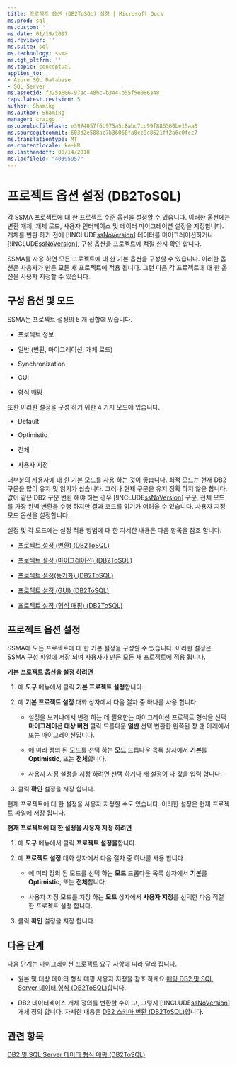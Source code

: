 ```yaml
---
title: 프로젝트 옵션 (DB2ToSQL) 설정 | Microsoft Docs
ms.prod: sql
ms.custom: ''
ms.date: 01/19/2017
ms.reviewer: ''
ms.suite: sql
ms.technology: ssma
ms.tgt_pltfrm: ''
ms.topic: conceptual
applies_to:
- Azure SQL Database
- SQL Server
ms.assetid: f325a606-97ac-48bc-b344-b55f5e086a48
caps.latest.revision: 5
author: Shamikg
ms.author: Shamikg
manager: craigg
ms.openlocfilehash: e3974057f6b975a5c8abc7cc99f886360be15aa8
ms.sourcegitcommit: 603d2e588ac7b36060fa0cc9c8621ff2a6c0fcc7
ms.translationtype: MT
ms.contentlocale: ko-KR
ms.lasthandoff: 08/14/2018
ms.locfileid: "40395957"
---
```

# <a name="setting-project-options-db2tosql"></a>프로젝트 옵션 설정 (DB2ToSQL)
각 SSMA 프로젝트에 대 한 프로젝트 수준 옵션을 설정할 수 있습니다. 이러한 옵션에는 변환 개체, 개체 로드, 사용자 인터페이스 및 데이터 마이그레이션 설정을 지정합니다. 개체를 변환 하기 전에 [!INCLUDE[ssNoVersion](../../includes/ssnoversion-md.md)] 데이터를 마이그레이션하거나 [!INCLUDE[ssNoVersion](../../includes/ssnoversion-md.md)], 구성 옵션을 프로젝트에 적절 한지 확인 합니다.  
  
SSMA를 사용 하면 모든 프로젝트에 대 한 기본 옵션을 구성할 수 있습니다. 이러한 옵션은 사용자가 만든 모든 새 프로젝트에 적용 됩니다. 그런 다음 각 프로젝트에 대 한 옵션을 사용자 지정할 수 있습니다.  
  
## <a name="configuration-options-and-modes"></a>구성 옵션 및 모드  
SSMA는 프로젝트 설정의 5 개 집합에 있습니다.  
  
-   프로젝트 정보  
  
-   일반 (변환, 마이그레이션, 개체 로드)  
  
-   Synchronization  
  
-   GUI  
  
-   형식 매핑  
  
또한 이러한 설정을 구성 하기 위한 4 가지 모드에 있습니다.  
  
-   Default  
  
-   Optimistic  
  
-   전체  
  
-   사용자 지정  
  
대부분의 사용자에 대 한 기본 모드를 사용 하는 것이 좋습니다. 최적 모드는 현재 DB2 구문을 많이 유지 및 읽기가 쉽습니다. 그러나 현재 구문을 유지 정확 하지 않을 합니다. 값이 같은 DB2 구문 변환 해야 하는 경우 [!INCLUDE[ssNoVersion](../../includes/ssnoversion-md.md)] 구문, 전체 모드를 가장 완벽 변환을 수행 하지만 결과 코드를 읽기가 어려울 수 있습니다. 사용자 지정 모드 옵션을 설정합니다.  
  
설정 및 각 모드에는 설정 적용 방법에 대 한 자세한 내용은 다음 항목을 참조 합니다.  
  
-   [프로젝트 설정 &#40;변환&#41; &#40;DB2ToSQL&#41;](../../ssma/db2/project-settings-conversion-db2tosql.md)  
  
-   [프로젝트 설정 &#40;마이그레이션&#41; &#40;DB2ToSQL&#41;](../../ssma/db2/project-settings-migration-db2tosql.md)  
  
-   [프로젝트 설정&#40;동기화&#41; &#40;DB2ToSQL&#41;](../../ssma/db2/project-settings-synchronization-db2tosql.md)  
  
-   [프로젝트 설정 &#40;GUI&#41; &#40;DB2ToSQL&#41;](../../ssma/db2/project-settings-gui-db2tosql.md)  
  
-   [프로젝트 설정 &#40;형식 매핑&#41; &#40;DB2ToSQL&#41;](../../ssma/db2/project-settings-type-mapping-db2tosql.md)  
  
## <a name="setting-project-options"></a>프로젝트 옵션 설정  
SSMA에 모든 프로젝트에 대 한 기본 설정을 구성할 수 있습니다. 이러한 설정은 SSMA 구성 파일에 저장 되며 사용자가 만든 모든 새 프로젝트에 적용 됩니다.  
  
**기본 프로젝트 옵션을 설정 하려면**  
  
1.  에 **도구** 메뉴에서 클릭 **기본 프로젝트 설정**합니다.  
  
2.  에 **기본 프로젝트 설정** 대화 상자에서 다음 절차 중 하나를 사용 합니다.  
  
    -   설정을 보거나에서 변경 하는 데 필요한는 마이그레이션 프로젝트 형식을 선택 **마이그레이션 대상 버전** 클릭 드롭다운 **일반** 선택 변환한 왼쪽된 창 맨 아래에서 또는 마이그레이션입니다.  
  
    -   에 미리 정의 된 모드를 선택 하는 **모드** 드롭다운 목록 상자에서 **기본**를 **Optimistic**, 또는 **전체**합니다.  
  
    -   사용자 지정 설정을 지정 하려면 선택 하거나 새 설정이 나 값을 입력 합니다.  
  
3.  클릭 **확인** 설정을 저장 합니다.  
  
현재 프로젝트에 대 한 설정을 사용자 지정할 수도 있습니다. 이러한 설정은 현재 프로젝트 파일에 저장 됩니다.  
  
**현재 프로젝트에 대 한 설정을 사용자 지정 하려면**  
  
1.  에 **도구** 메뉴에서 클릭 **프로젝트 설정을**합니다.  
  
2.  에 **프로젝트 설정** 대화 상자에서 다음 절차 중 하나를 사용 합니다.  
  
    -   에 미리 정의 된 모드를 선택 하는 **모드** 드롭다운 목록 상자에서 **기본**를 **Optimistic**, 또는 **전체**합니다.  
  
    -   사용자 지정 모드를 지정 하는 **모드** 상자에서 **사용자 지정**를 선택한 다음 적절 한 프로젝트 설정 합니다.  
  
3.  클릭 **확인** 설정을 저장 합니다.  
  
## <a name="next-steps"></a>다음 단계  
다음 단계는 마이그레이션 프로젝트 요구 사항에 따라 달라 집니다.  
  
-   원본 및 대상 데이터 형식 매핑 사용자 지정을 참조 하세요 [매핑 DB2 및 SQL Server 데이터 형식 &#40;DB2ToSQL&#41;](../../ssma/db2/mapping-db2-and-sql-server-data-types-db2tosql.md)합니다.  
  
-   DB2 데이터베이스 개체 정의를 변환할 수이 고, 그렇지 [!INCLUDE[ssNoVersion](../../includes/ssnoversion-md.md)] 개체 정의 합니다. 자세한 내용은 [DB2 스키마 변환 &#40;DB2ToSQL&#41;](../../ssma/db2/converting-db2-schemas-db2tosql.md)합니다.  
  
## <a name="see-also"></a>관련 항목  
[DB2 및 SQL Server 데이터 형식 매핑 &#40;DB2ToSQL&#41;](../../ssma/db2/mapping-db2-and-sql-server-data-types-db2tosql.md)  
  
